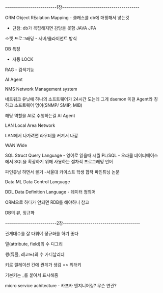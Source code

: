 --------------------------1장---------------------------------------

ORM Object REalation Mapping - 클래스를 db에 매핑해서 넣는것
 - 단점: db가 복잡해지면 감당을 못함
JAVA JPA

소켓 프로그래밍 - 서버/클라이언트 방식

DB 특징
- 자동 LOCK

RAG - 검색기능

AI Agent

NMS Network Management system

네트워크 유닛에 하나의 소프트웨어가 24시간 도는데 그게 daemon
이걸 Agent라 칭하고 소프트웨어 명이(SNMP/ SMIP, MIB)

해당 역할을 AI로 수행하는걸 AI Agent

LAN Local Area Network

LAN에서 나가려면 라우터를 커져서 나감

WAN Wide

SQL Struct Query Language - 영어로 읽을때 시퀄
PL/SQL - 오라클 데이터베이스에서 SQL을 확장하기 위해 사용하는 절차적 프로그래밍 언어

파인튜닝 하면서 볼거
-서울대 카이스트 학생 합작 파인튜닝 논문

Data ML
Data Control Language

DDL Data Definition Language - 데이터 정의어

ORM으로 하다가 안되면 RDB를 해야하니 참고

DB의 뷰, 정규화

--------------------------2장---------------------------------------

관계대수를 잘 다뤄야 졍규화를 하기 좋다 

열(attribute, field)의 수 디그리

행(튜플, 레코드)의 수 가디날리티

키로 릴레이션 간에 관계가 생김 => 외래키

기본키는 _를 붙여서 표시해줌

micro service achitecture - 카프카 엔지니어링? 무슨 연관?